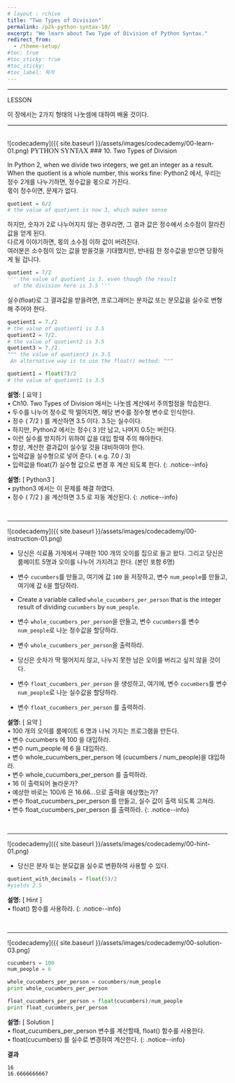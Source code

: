 ```yaml
---
# layout : rchive
title: "Two Types of Division"
permalink: /p2k-python-syntax-10/
excerpt: "We learn about Two Type of Division of Python Syntax."
redirect_from:
  - /theme-setup/
#toc: true
#toc_sticky: true
#toc_sticky:
#toc_label: 목차
---
```


  
   
<hr style="border: solid 1px #dddddd ;">    
LESSON    

이 장에서는 2가지 형태의 나눗셈에 대하여 배울 것이다.  

<hr style="border: solid 1px #dddddd ;">    
<br>
![codecademy]({{ site.baseurl }}/assets/images/codecademy/00-learn-01.png)    
<font size="3"  face="돋움">PYTHON SYNTAX</font> 
### 10. Two Types of Division     

In Python 2, when we divide two integers, we get an integer as a result. When the quotient is a whole number, this works fine:
Python2 에서, 우리는 정수 2개를 나누기하면, 정수값을 몫으로 가진다.    
몫이 정수이면, 문제가 없다.    

```python
quotient = 6/2
# the value of quotient is now 3, which makes sense
```

하지만, 숫자가 2로 나누어지지 않는 경우라면, 그 결과 값은 정수에서 소수점이 잘라진 값을 얻게 된다.    
다르게 이야기하면, 몫의 소수점 이하 값이 버려진다.    
여러분은 소수점이 있는 값을 받을것을 기대했지만, 반내림 한 정수값을 받으면 당황하게 될 겁니다.     

```python
quotient = 7/2
''' the value of quotient is 3, even though the result
  of the division here is 3.5 '''
```

실수(float)로 그 결과값을 받을려면, 프로그래머는 분자값 또는 분모값을 실수로 변형해 주어야 한다.    

```python
quotient1 = 7./2
# the value of quotient1 is 3.5
quotient2 = 7/2.
# the value of quotient2 is 3.5
quotient3 = 7./2.
""" the value of quotient3 is 3.5
 An alternative way is to use the float() method: """

quotient1 = float(7)/2 
# the value of quotient1 is 3.5
```

**설명:** [ 요약 ]       
• Ch10. Two Types of Division 에서는 나눗셈 계산에서 주의할점을 학습한다.    
• 두수를 나누어 정수로 딱 떨어지면, 해당 변수를 정수형 변수로 인식한다.    
• 정수 ( 7/2 ) 를 계산하면 3.5 이다. 3.5는 실수이다.    
• 하지만, Python2 에서는 정수( 3 )만 남고, 나머지 0.5는 버린다.    
• 이런 실수를 방지하기 위하여 값을 대입 할때 주의 해야한다.    
• 항상, 계산한 결과값이 실수일 것을 대비하여야 한다.     
• 입력값을 실수형으로 넣어 준다. ( e.g. 7.0 / 3)    
• 입력값을 float(7) 실수형 값으로 변경 후 계산 되도록 한다.
{: .notice--info}    

**설명:** [ Python3 ]    
• python3 에서는 이 문제를 해결 하였다.    
• 정수 ( 7/2 ) 을 계산하면 3.5 로 자동 계산된다.
{: .notice--info}



<br>
<hr/>


![codecademy]({{ site.baseurl }}/assets/images/codecademy/00-instruction-01.png)    

* 당신은 식료품 가게에서 구매한 100 개의 오이를 집으로 들고 왔다. 그리고 당신은 룸메이트 5명과 오이를 나누어 가지려고 한다. (본인 포함 6명)    

* 변수 `cucumbers`를 만들고, 여기에 값 `100` 을 저장하고, 변수 `num_people`를 만들고, 여기에 값 `6`을 할당하라.    

* Create a variable called `whole_cucumbers_per_person` that is the integer result of dividing `cucumbers` by `num_people`.
* 변수 `whole_cucumbers_per_person`을 만들고, 변수 `cucumbers`를 변수 `num_people`로 나눈 정수값을 할당하라.    

* 변수 `whole_cucumbers_per_person`을 출력하라.    

* 당신은 숫자가 딱 떨어지지 않고, 나누지 못한 남은 오이를 버리고 싶지 않을 것이다.    

* 변수 `float_cucumbers_per_person` 을 생성하고, 여기에, 변수 `cucumbers`를 변수 `num_people`로 나눈 실수값을 할당하라.     

* 변수 `float_cucumbers_per_person` 를 출력하라.    

**설명:** [ 요약 ]     
• 100 개의 오이를 룸메이트 6 명과 나눠 가지는 프로그램을 만든다.     
• 변수 cucumbers 에  100 을 대입하라.    
• 변수 num_people 에 6 을 대입하라.     
• 변수 whole_cucumbers_per_person 에 (cucumbers / num_people)을 대입하라.    
• 변수 whole_cucumbers_per_person 를 출력하라.    
• 16 이 출력되어 놀라운가?     
• 예상한 바로는 100/6 은 16.66...으로 출력을 예상했는가?     
• 변수 float_cucumbers_per_person 를 만들고, 실수 값이 출력 되도록 고쳐라.    
• 변수 float_cucumbers_per_person 를 출력하라.
{: .notice--info}


<p style="page-break-before: always;"></p>     
<br>
<hr/>


![codecademy]({{ site.baseurl }}/assets/images/codecademy/00-hint-01.png)    
* 당신은 분자 또는 분모값을 실수로 변환하여 사용할 수 있다.    

```python
quotient_with_decimals = float(5)/2
#yields 2.5
```

**설명:** [ Hint ]    
• float() 함수를 사용하라. 
{: .notice--info}


<br>
<hr/>

![codecademy]({{ site.baseurl }}/assets/images/codecademy/00-solution-03.png)    


```python
cucumbers = 100
num_people = 6

whole_cucumbers_per_person = cucumbers/num_people
print whole_cucumbers_per_person

float_cucumbers_per_person = float(cucumbers)/num_people
print float_cucumbers_per_person
```

**설명:** [ Solution ]    
• float_cucumbers_per_person 변수를 계산할때, float() 함수를 사용한다.    
• float(cucumbers) 를 실수로 변경하여 계산한다.
{: .notice--info}

**결과**
```
16
16.6666666667
```
